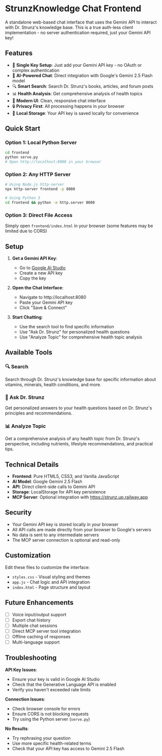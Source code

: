 # StrunzKnowledge Chat Frontend

A standalone web-based chat interface that uses the Gemini API to interact with Dr. Strunz's knowledge base. This is a true auth-less client implementation - no server authentication required, just your Gemini API key!

## Features

- 🔑 **Single Key Setup**: Just add your Gemini API key - no OAuth or complex authentication
- 💬 **AI-Powered Chat**: Direct integration with Google's Gemini 2.5 Flash model
- 🔍 **Smart Search**: Search Dr. Strunz's books, articles, and forum posts
- 📊 **Health Analysis**: Get comprehensive analysis of health topics
- 🎨 **Modern UI**: Clean, responsive chat interface
- 🔒 **Privacy First**: All processing happens in your browser
- 💾 **Local Storage**: Your API key is saved locally for convenience

## Quick Start

### Option 1: Local Python Server
```bash
cd frontend
python serve.py
# Open http://localhost:8080 in your browser
```

### Option 2: Any HTTP Server
```bash
# Using Node.js http-server
npx http-server frontend -p 8080

# Using Python 3
cd frontend && python -m http.server 8080
```

### Option 3: Direct File Access
Simply open `frontend/index.html` in your browser (some features may be limited due to CORS)

## Setup

1. **Get a Gemini API Key**:
   - Go to [Google AI Studio](https://makersuite.google.com/app/apikey)
   - Create a new API key
   - Copy the key

2. **Open the Chat Interface**:
   - Navigate to http://localhost:8080
   - Paste your Gemini API key
   - Click "Save & Connect"

3. **Start Chatting**:
   - Use the search tool to find specific information
   - Use "Ask Dr. Strunz" for personalized health questions
   - Use "Analyze Topic" for comprehensive health topic analysis

## Available Tools

### 🔍 Search
Search through Dr. Strunz's knowledge base for specific information about vitamins, minerals, health conditions, and more.

### 💬 Ask Dr. Strunz
Get personalized answers to your health questions based on Dr. Strunz's principles and recommendations.

### 📊 Analyze Topic
Get a comprehensive analysis of any health topic from Dr. Strunz's perspective, including nutrients, lifestyle recommendations, and practical tips.

## Technical Details

- **Frontend**: Pure HTML5, CSS3, and Vanilla JavaScript
- **AI Model**: Google Gemini 2.5 Flash
- **API**: Direct client-side calls to Gemini API
- **Storage**: LocalStorage for API key persistence
- **MCP Server**: Optional integration with https://strunz.up.railway.app

## Security

- Your Gemini API key is stored locally in your browser
- All API calls are made directly from your browser to Google's servers
- No data is sent to any intermediate servers
- The MCP server connection is optional and read-only

## Customization

Edit these files to customize the interface:
- `styles.css` - Visual styling and themes
- `app.js` - Chat logic and API integration
- `index.html` - Page structure and layout

## Future Enhancements

- [ ] Voice input/output support
- [ ] Export chat history
- [ ] Multiple chat sessions
- [ ] Direct MCP server tool integration
- [ ] Offline caching of responses
- [ ] Multi-language support

## Troubleshooting

**API Key Issues**:
- Ensure your key is valid in Google AI Studio
- Check that the Generative Language API is enabled
- Verify you haven't exceeded rate limits

**Connection Issues**:
- Check browser console for errors
- Ensure CORS is not blocking requests
- Try using the Python server (`serve.py`)

**No Results**:
- Try rephrasing your question
- Use more specific health-related terms
- Check that your API key has access to Gemini 2.5 Flash